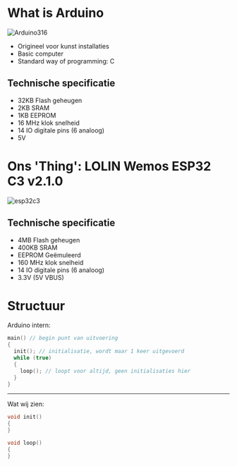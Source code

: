# What is Arduino

![Arduino316](https://github.com/user-attachments/assets/8df9108e-2fce-4fc7-b660-835722d35bab)

- Origineel voor kunst installaties
- Basic computer
- Standard way of programming: C

## Technische specificatie

- 32KB Flash geheugen
- 2KB SRAM
- 1KB EEPROM
- 16 MHz klok snelheid
- 14 IO digitale pins (6 analoog)
- 5V

# Ons 'Thing': LOLIN Wemos ESP32 C3 v2.1.0

![esp32c3](https://github.com/user-attachments/assets/10de5017-6816-4a8f-a801-416655730d11)

## Technische specificatie

- 4MB Flash geheugen
- 400KB SRAM
- EEPROM Geëmuleerd
- 160 MHz klok snelheid
- 14 IO digitale pins (6 analoog)
- 3.3V (5V VBUS)

# Structuur

Arduino intern:

``` c
main() // begin punt van uitvoering
{
  init(); // initialisatie, wordt maar 1 keer uitgevoerd
  while (true)
  {
    loop(); // loopt voor altijd, geen initialisaties hier
  }
}
```

---

Wat wij zien:

```c
void init()
{
}

void loop()
{
}
```

